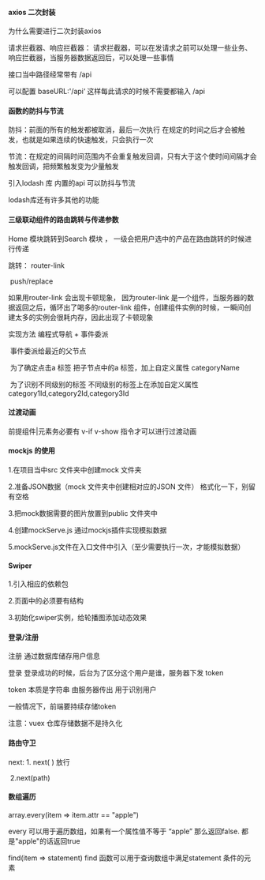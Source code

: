 #### axios 二次封装   

为什么需要进行二次封装axios

请求拦截器、响应拦截器： 请求拦截器，可以在发请求之前可以处理一些业务、响应拦截器，当服务器数据返回后，可以处理一些事情



接口当中路径经常带有 /api 

可以配置 baseURL:'/api‘  这样每此请求的时候不需要都输入  /api







#### 函数的防抖与节流

防抖：前面的所有的触发都被取消，最后一次执行 在规定的时间之后才会被触发，也就是如果连续的快速触发，只会执行一次

节流：在规定的间隔时间范围内不会重复触发回调，只有大于这个使时间间隔才会触发回调，把频繁触发变为少量触发



引入lodash 库 内置的api 可以防抖与节流

lodash库还有许多其他的功能



#### 三级联动组件的路由跳转与传递参数

Home 模块跳转到Search 模块 ， 一级会把用户选中的产品在路由跳转的时候进行传递

跳转： router-link 

​             push/replace

如果用router-link 会出现卡顿现象， 因为router-link 是一个组件，当服务器的数据返回之后，循环出了喝多的router-link 组件，创建组件实例的时候，一瞬间创建太多的实例会很耗内存，因此出现了卡顿现象



实现方法  编程式导航 + 事件委派

​                 事件委派给最近的父节点

​				为了确定点击a 标签              把子节点中的a 标签，加上自定义属性  categoryName

​				为了识别不同级别的标签   不同级别的标签上在添加自定义属性category1Id,category2Id,category3Id



#### 过渡动画

前提组件|元素务必要有 v-if v-show 指令才可以进行过渡动画



#### mockjs 的使用

1.在项目当中src 文件夹中创建mock 文件夹

2.准备JSON数据（mock 文件夹中创建相对应的JSON 文件）     格式化一下，别留有空格

3.把mock数据需要的图片放置到public 文件夹中

4.创建mockServe.js 通过mockjs插件实现模拟数据

5.mockServe.js文件在入口文件中引入（至少需要执行一次，才能模拟数据）



#### Swiper

1.引入相应的依赖包

2.页面中的必须要有结构

3.初始化swiper实例，给轮播图添加动态效果

#### 				





#### 登录/注册

注册 通过数据库储存用户信息

登录 登录成功的时候，后台为了区分这个用户是谁，服务器下发 token 

token 本质是字符串 由服务器传出 用于识别用户 

一般情况下，前端要持续存储token



注意：vuex 仓库存储数据不是持久化 



#### 路由守卫

next:   1. next( ) 放行

​            2.next(path) 



#### 数组遍历

array.every(item => item.attr == "apple") 

every 可以用于遍历数组，如果有一个属性值不等于 “apple” 那么返回false. 都是"apple"的话返回true





find(item => statement)   find 函数可以用于查询数组中满足statement 条件的元素
